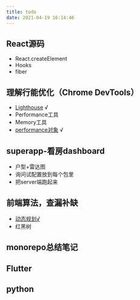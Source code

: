 ```yaml
---
title: todo
date: 2021-04-19 16:14:46
---
```


##  React源码

* React.createElement
* Hooks
* fiber

##  理解行能优化（Chrome DevTools）

* [Lighthouse][2] √
* Performance工具
* Memory工具
* [performance对象][3] √

##  superapp-看房dashboard
* 户型+雷达图
* 询问试配置放到每个包里
* 把server端跑起来

## 前端算法，查漏补缺

* [动态规划√][1]
* 红黑树

## monorepo总结笔记

## Flutter

## python


  [1]: https://jianghong.site/2021/05/14/%E7%AE%97%E6%B3%95%E4%B9%8B%E5%8A%A8%E6%80%81%E8%A7%84%E5%88%92/

  [2]: https://jianghong.site/2021/05/21/%E8%A1%8C%E8%83%BD%E4%BC%98%E5%8C%96%E4%B9%8BLighthouse/

  [3]: https://jianghong.site/2021/05/30/%E6%80%A7%E8%83%BD%E4%BC%98%E5%8C%96%E4%B9%8Bwindow.performance/